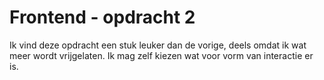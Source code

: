 # Frontend - opdracht 2

Ik vind deze opdracht een stuk leuker dan de vorige, deels omdat ik wat meer wordt vrijgelaten. Ik mag zelf kiezen wat voor vorm van interactie er is.
